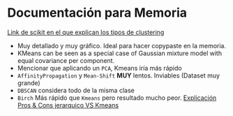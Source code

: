 # Documentación para Memoria 
[Link de scikit en el que explican los tipos de clustering](https://scikit-learn.org/stable/modules/clustering.html)
* Muy detallado y muy gráfico. Ideal para hacer copypaste en la memoria.  
* KMeans can be seen as a special case of Gaussian mixture model with equal covariance per component.
* Mencionar que aplicando un `PCA`, Kmeans iría más rápido  
* `AffinityPropagation` y `Mean-Shift` **MUY** lentos. Inviables (Dataset muy grande)  
* `DBSCAN` considera todo de la misma clase  
* `Birch` Más rápido que `Kmeans` pero resultado mucho peor. 
[Explicación Pros & Cons jerarquico VS Kmeans](https://www.quora.com/What-are-the-pros-and-cons-of-k-means-vs-hierarchical-clustering)